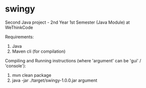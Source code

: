 # swingy
Second Java project - 2nd Year 1st Semester (Java Module) at WeThinkCode

Requirements:
1. Java
2. Maven cli (for compilation)

Compiling and Running instructions (where 'argument' can be 'gui' / 'console'):
1. mvn clean package
2. java -jar ./target/swingy-1.0.0.jar argument
